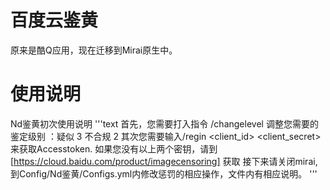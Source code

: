 # 百度云鉴黄
原来是酷Q应用，现在迁移到Mirai原生中。
# 使用说明
Nd鉴黄初次使用说明
'''text
                首先，您需要打入指令 /changelevel <Value>调整您需要的鉴定级别
                    <Value>：疑似 3 不合规 2
                其次您需要输入/regin <client_id> <client_secret> 来获取Accesstoken.
                    如果您没有以上两个密钥，请到 [https://cloud.baidu.com/product/imagecensoring] 获取
                接下来请关闭mirai,到Config/Nd鉴黄/Configs.yml内修改惩罚的相应操作，文件内有相应说明。
'''
